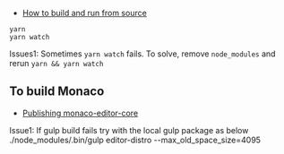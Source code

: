 


* [How to build and run from source](https://github.com/Microsoft/vscode/wiki/How-to-Contribute#build-and-run)

```
yarn
yarn watch
```

Issues1: Sometimes `yarn watch` fails. To solve, remove `node_modules` and rerun `yarn && yarn watch`

## To build Monaco
* [Publishing monaco-editor-core](./build/monaco/README.md)

Issue1: If gulp build fails try with the local gulp package as below
./node_modules/.bin/gulp editor-distro --max_old_space_size=4095
